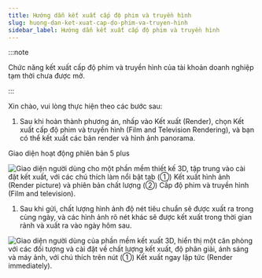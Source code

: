 ```yaml
---
title: Hướng dẫn kết xuất cấp độ phim và truyền hình
slug: huong-dan-ket-xuat-cap-do-phim-va-truyen-hinh
sidebar_label: Hướng dẫn kết xuất cấp độ phim và truyền hình
---
```


:::note

Chức năng kết xuất cấp độ phim và truyền hình của tài khoản doanh nghiệp tạm thời chưa được mở.

:::

Xin chào, vui lòng thực hiện theo các bước sau:

1. Sau khi hoàn thành phương án, nhấp vào Kết xuất (Render), chọn Kết xuất cấp độ phim và truyền hình (Film and Television Rendering), và bạn có thể kết xuất các bản render và hình ảnh panorama.

Giao diện hoạt động phiên bản 5 plus

![Giao diện người dùng cho một phần mềm thiết kế 3D, tập trung vào cài đặt kết xuất, với các chú thích làm nổi bật tab (①) Kết xuất hình ảnh (Render picture) và phiên bản chất lượng (②) Cấp độ phim và truyền hình (Film and television).](https://storage.googleapis.com/jegavn_kb/images/34f3e581-5d23-444d-b67f-1a30451642a5.png)

1. Sau khi gửi, chất lượng hình ảnh độ nét tiêu chuẩn sẽ được xuất ra trong cùng ngày, và các hình ảnh rõ nét khác sẽ được kết xuất trong thời gian rảnh và xuất ra vào ngày hôm sau.

![Giao diện người dùng của phần mềm kết xuất 3D, hiển thị một căn phòng với các đối tượng và cài đặt về chất lượng kết xuất, độ phân giải, ánh sáng và máy ảnh, với chú thích trên nút (①) Kết xuất ngay lập tức (Render immediately).](https://storage.googleapis.com/jegavn_kb/images/2d6ff73d-bec7-42fe-b9e5-cf00fc89a280.png)